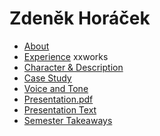 <h1>Zdeněk Horáček</h1>

- [About](02-intentional-aboutness/aboutme.md)
- [Experience](03-curriculum-vitae/cv.md)
xxworks
- [Character & Description](01-character-description/letter.md)
- [Case Study](02-intentional-aboutness/case-study.md)
- [Voice and Tone](04-voice-tone/Voice-tone.md)
- [Presentation.pdf](05-presentation-stoytelling/presentation.pdf)
- [Presentation Text](05-presentation-stoytelling/Presentation.md)
- [Semester Takeaways](06-semestr-takeways/Text.md)
